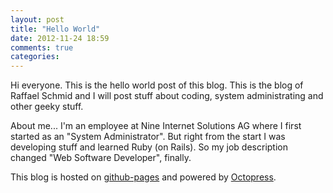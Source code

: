 ```yaml
---
layout: post
title: "Hello World"
date: 2012-11-24 18:59
comments: true
categories:
---
```


Hi everyone. This is the hello world post of this blog. This is the blog
of Raffael Schmid and I will post stuff about coding, system
administrating and other geeky stuff.

About me... I'm an employee at Nine Internet Solutions AG where I first
started as an "System Administrator". But right from the start I was
developing stuff and learned Ruby (on Rails). So my job description
changed "Web Software Developer", finally.

This blog is hosted on [github-pages](http://pages.github.com/) and
powered by [Octopress](http://octopress.org/).
